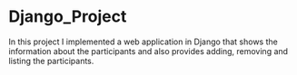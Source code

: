 # Django_Project
In this project I implemented a web application in Django that shows the information about the participants and also provides adding, removing and listing the participants.

 
